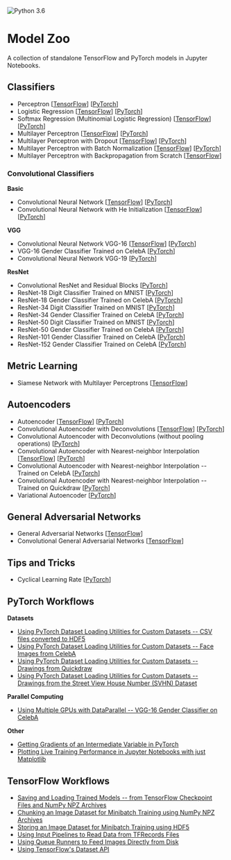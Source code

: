 ![Python 3.6](https://img.shields.io/badge/Python-3.6-blue.svg)

# Model Zoo

A collection of standalone TensorFlow and PyTorch models in Jupyter Notebooks.

## Classifiers

- Perceptron [[TensorFlow](tensorflow_ipynb/perceptron.ipynb)] [[PyTorch](pytorch_ipynb/perceptron.ipynb)]
- Logistic Regression [[TensorFlow](tensorflow_ipynb/logistic-regression.ipynb)] [[PyTorch](pytorch_ipynb/logistic-regression.ipynb)]
- Softmax Regression (Multinomial Logistic Regression) [[TensorFlow](tensorflow_ipynb/softmax-regression.ipynb)] [[PyTorch](pytorch_ipynb/softmax-regression.ipynb)]
- Multilayer Perceptron [[TensorFlow](tensorflow_ipynb/multilayer-perceptron.ipynb)] [[PyTorch](pytorch_ipynb/multilayer-perceptron.ipynb)]
- Multilayer Perceptron with Dropout [[TensorFlow](tensorflow_ipynb/multilayer-perceptron-dropout.ipynb)] [[PyTorch](pytorch_ipynb/multilayer-perceptron-dropout.ipynb)]
- Multilayer Perceptron with Batch Normalization [[TensorFlow](tensorflow_ipynb/multilayer-perceptron-batchnorm.ipynb)] [[PyTorch](pytorch_ipynb/multilayer-perceptron-batchnorm.ipynb)]
- Multilayer Perceptron with Backpropagation from Scratch [[TensorFlow](tensorflow_ipynb/multilayer-perceptron-lowlevel.ipynb)]

### Convolutional Classifiers

**Basic**

- Convolutional Neural Network [[TensorFlow](tensorflow_ipynb/convnet.ipynb)] [[PyTorch](pytorch_ipynb/convnet.ipynb)]
- Convolutional Neural Network with He Initialization [[TensorFlow](tensorflow_ipynb/convnet.ipynb)] [[PyTorch](pytorch_ipynb/convnet-he-init.ipynb)]

**VGG**

- Convolutional Neural Network VGG-16 [[TensorFlow](tensorflow_ipynb/convnet-vgg16.ipynb)] [[PyTorch](pytorch_ipynb/convnet-vgg16.ipynb)]
- VGG-16 Gender Classifier Trained on CelebA [[PyTorch](pytorch_ipynb/convnet-vgg16-celeba.ipynb)]
- Convolutional Neural Network VGG-19 [[PyTorch](pytorch_ipynb/convnet-vgg19.ipynb)]

**ResNet**

- Convolutional ResNet and Residual Blocks [[PyTorch](pytorch_ipynb/resnet-ex-1.ipynb)]
- ResNet-18 Digit Classifier Trained on MNIST [[PyTorch](pytorch_ipynb/convnet-resnet18-mnist.ipynb)]
- ResNet-18 Gender Classifier Trained on CelebA [[PyTorch](pytorch_ipynb/convnet-resnet18-celeba-dataparallel.ipynb)]
- ResNet-34 Digit Classifier Trained on MNIST [[PyTorch](pytorch_ipynb/convnet-resnet34-mnist.ipynb)]
- ResNet-34 Gender Classifier Trained on CelebA [[PyTorch](pytorch_ipynb/convnet-resnet34-celeba-dataparallel.ipynb)]
- ResNet-50 Digit Classifier Trained on MNIST [[PyTorch](pytorch_ipynb/convnet-resnet50-mnist.ipynb)]
- ResNet-50 Gender Classifier Trained on CelebA [[PyTorch](pytorch_ipynb/convnet-resnet50-celeba-dataparallel.ipynb)]
- ResNet-101 Gender Classifier Trained on CelebA [[PyTorch](pytorch_ipynb/convnet-resnet101-celeba.ipynb)]
- ResNet-152 Gender Classifier Trained on CelebA [[PyTorch](pytorch_ipynb/convnet-resnet152-celeba.ipynb)]


## Metric Learning

- Siamese Network with Multilayer Perceptrons [[TensorFlow](tensorflow_ipynb/siamese-1.ipynb)]

## Autoencoders

- Autoencoder [[TensorFlow](tensorflow_ipynb/autoencoder.ipynb)] [[PyTorch](pytorch_ipynb/autoencoder.ipynb)]
- Convolutional Autoencoder with Deconvolutions [[TensorFlow](tensorflow_ipynb/autoencoder-deconv.ipynb)] [[PyTorch](pytorch_ipynb/autoencoder-deconv.ipynb)]
- Convolutional Autoencoder with Deconvolutions (without pooling operations) [[PyTorch](pytorch_ipynb/autoencoder-deconv-2.ipynb)]
- Convolutional Autoencoder with Nearest-neighbor Interpolation [[TensorFlow](tensorflow_ipynb/autoencoder-conv.ipynb)] [[PyTorch](pytorch_ipynb/autoencoder-conv.ipynb)]
- Convolutional Autoencoder with Nearest-neighbor Interpolation -- Trained on CelebA [[PyTorch](pytorch_ipynb/autoencoder-conv-2.ipynb)]
- Convolutional Autoencoder with Nearest-neighbor Interpolation -- Trained on Quickdraw [[PyTorch](pytorch_ipynb/autoencoder-conv-quickdraw-1.ipynb)]
- Variational Autoencoder [[PyTorch](pytorch_ipynb/autoencoder-var.ipynb)]

## General Adversarial Networks

- General Adversarial Networks [[TensorFlow](tensorflow_ipynb/gan.ipynb)]
- Convolutional General Adversarial Networks [[TensorFlow](tensorflow_ipynb/gan-conv.ipynb)]

## Tips and Tricks

- Cyclical Learning Rate [[PyTorch](pytorch_ipynb/cyclical-learning-rate.ipynb)]

## PyTorch Workflows

**Datasets**

- [Using PyTorch Dataset Loading Utilities for Custom Datasets -- CSV files converted to HDF5](pytorch_ipynb/custom-data-loader-csv.ipynb)
- [Using PyTorch Dataset Loading Utilities for Custom Datasets -- Face Images from CelebA](pytorch_ipynb/custom-data-loader-celeba.ipynb)
- [Using PyTorch Dataset Loading Utilities for Custom Datasets -- Drawings from Quickdraw](pytorch_ipynb/custom-data-loader-quickdraw.ipynb)
- [Using PyTorch Dataset Loading Utilities for Custom Datasets -- Drawings from the Street View House Number (SVHN) Dataset](pytorch_ipynb/custom-data-loader-svhn.ipynb)


**Parallel Computing**

- [Using Multiple GPUs with DataParallel -- VGG-16 Gender Classifier on CelebA](pytorch_ipynb/convnet-vgg16-celeba-data-parallel.ipynb)

**Other**

- [Getting Gradients of an Intermediate Variable in PyTorch](pytorch_ipynb/manual-gradients.ipynb)
- [Plotting Live Training Performance in Jupyter Notebooks with just Matplotlib](plot-jupyter-matplotlib.ipynb)

## TensorFlow Workflows

- [Saving and Loading Trained Models -- from TensorFlow Checkpoint Files and NumPy NPZ Archives](tensorflow_ipynb/saving-and-reloading-models.ipynb)
- [Chunking an Image Dataset for Minibatch Training using NumPy NPZ Archives](tensorflow_ipynb/image-data-chunking-npz.ipynb)
- [Storing an Image Dataset for Minibatch Training using HDF5](tensorflow_ipynb/image-data-chunking-hdf5.ipynb)
- [Using Input Pipelines to Read Data from TFRecords Files](tensorflow_ipynb/tfrecords.ipynb)
- [Using Queue Runners to Feed Images Directly from Disk](tensorflow_ipynb/file-queues.ipynb)
- [Using TensorFlow's Dataset API](tensorflow_ipynb/dataset-api.ipynb)
